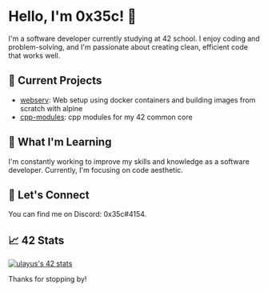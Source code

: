 # Hello, I'm 0x35c! 👋

I'm a software developer currently studying at 42 school. I enjoy coding and problem-solving, and I'm passionate about creating clean, efficient code that works well. 

## 🔭 Current Projects

- [webserv](https://github.com/0x35c/inception-42): Web setup using docker containers and building images from scratch with alpine
- [cpp-modules](https://github.com/0x35c/cpp-42): cpp modules for my 42 common core

## 🌱 What I'm Learning

I'm constantly working to improve my skills and knowledge as a software developer. Currently, I'm focusing on code aesthetic.

## 💬 Let's Connect

You can find me on Discord: 0x35c#4154.

## 📈 42 Stats

[![ulayus's 42 stats](https://badge42.vercel.app/api/v2/clfzy2qp5000608mpqhg8wuw1/stats?cursusId=21&coalitionId=219)](https://github.com/JaeSeoKim/badge42)

Thanks for stopping by!
